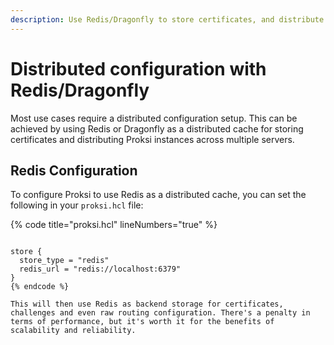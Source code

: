 ```yaml
---
description: Use Redis/Dragonfly to store certificates, and distribute Proksi instances across multiple servers.
---
```



# Distributed configuration with Redis/Dragonfly

Most use cases require a distributed configuration setup. This can be achieved by using Redis or Dragonfly as a distributed cache for storing certificates and distributing Proksi instances across multiple servers.

## Redis Configuration

To configure Proksi to use Redis as a distributed cache, you can set the following in your `proksi.hcl` file:

{% code title="proksi.hcl" lineNumbers="true" %}
```hcl

store {
  store_type = "redis"
  redis_url = "redis://localhost:6379"
}
{% endcode %}

This will then use Redis as backend storage for certificates, challenges and even raw routing configuration. There's a penalty in terms of performance, but it's worth it for the benefits of scalability and reliability.
